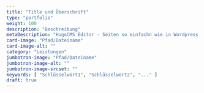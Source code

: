 ```yaml
---
title: "Title und Überschrift"
type: "portfolio"
weight: 100
description: "Beschreibung"
metaDescription: "HugoCMS Editor - Seiten so einfachn wie in Wordpress editieren✓ Hocheffizentes, nachhaltiges Hugo-Theme✓ ...✓"
card-image: "Pfad/Dateiname"
card-image-alt: ""
category: "Leistungen"
jumbotron-image: "Pfad/Dateiname"
jumbotron-image-alt: ""
jumbotron-image-srcset: ""
keywords: [ "Schlüsselwort1", "Schlüsselwort2", "..." ]
draft: true
---
```


